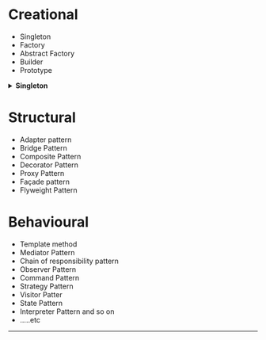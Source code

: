 # Creational

- Singleton
- Factory
- Abstract Factory
- Builder
- Prototype

<details> <summary><b>Singleton</b></summary>
<p>
  
 - Ensures that a class can only have one object
 - How to create singleton class
   - Approach 1
     - Create private constructor
     - Create a private attribute of class type
     - Create an static method that will allow (or create if not already instantiated) you to access the object.
   - Approach 2
- Where to use singleton patter? [Ans](https://stackoverflow.com/questions/3192095/where-exactly-the-singleton-pattern-is-used-in-real-application)
 - Example 
   - java api -> java.lang.Runtime#getRuntime()
  
</p>
</details>

# Structural

- Adapter pattern
- Bridge Pattern
- Composite Pattern
- Decorator Pattern
- Proxy Pattern
- Façade pattern
- Flyweight Pattern


# Behavioural

- Template method
- Mediator Pattern
- Chain of responsibility pattern
- Observer Pattern
- Command Pattern
- Strategy Pattern
- Visitor Patter
- State Pattern
- Interpreter Pattern and so on
- .....etc

<hr/>

